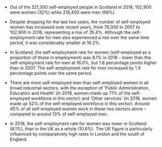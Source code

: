 
* Out of the 321,300 self-employed people in Scotland in 2018, 102,900 were women (32%) while 218,400 were men (68%).

* Despite dropping for the last two years, the number of self-employed women has increased over recent years, from 76,000 in 2007 to 102,900 in 2018, representing a rise of 35.4%. Although the self-employment rate for men also experienced a rise over the same time period, it was considerably smaller at 16.2%.

* In Scotland, the self-employment rate for women (self-employed as a proportion of those in employment) was 8.1% in 2018 – lower than the self-employment rate for men at 16.0%, but 1.8 percentage points higher than in 2007. The self-employment rate for men increased by 1.9 percentage points over the same period.

* There are more self-employed men than self-employed women in all broad industrial sectors, with the exception of ‘Public Administration, Education and Health’ (in 2018, women made up 71% of the self-employed workforce in this sector) and ‘Other services’ (in 2018, women made up 52% of the self-employed workforce in this sector).  Around 45% of all self-employed women work in these two sectors alone – compared to around 13% of self-employed men. 

* In 2018, the self-employment rate for women was lower in Scotland (8.1%), than in the UK as a whole (10.6%). The UK figure is particularly influenced by comparatively high rates in London and the south of England.  
